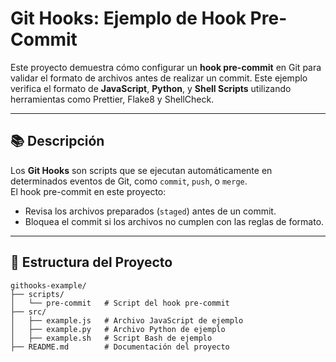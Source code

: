 # **Git Hooks: Ejemplo de Hook Pre-Commit**

Este proyecto demuestra cómo configurar un **hook pre-commit** en Git para validar el formato de archivos antes de realizar un commit. Este ejemplo verifica el formato de **JavaScript**, **Python**, y **Shell Scripts** utilizando herramientas como Prettier, Flake8 y ShellCheck.

---

## 📚 **Descripción**

Los **Git Hooks** son scripts que se ejecutan automáticamente en determinados eventos de Git, como `commit`, `push`, o `merge`.  
El hook pre-commit en este proyecto:
- Revisa los archivos preparados (`staged`) antes de un commit.
- Bloquea el commit si los archivos no cumplen con las reglas de formato.

---

## 📂 **Estructura del Proyecto**

```plaintext
githooks-example/
├── scripts/
│   └── pre-commit   # Script del hook pre-commit
├── src/
│   ├── example.js   # Archivo JavaScript de ejemplo
│   ├── example.py   # Archivo Python de ejemplo
│   ├── example.sh   # Script Bash de ejemplo
├── README.md        # Documentación del proyecto
